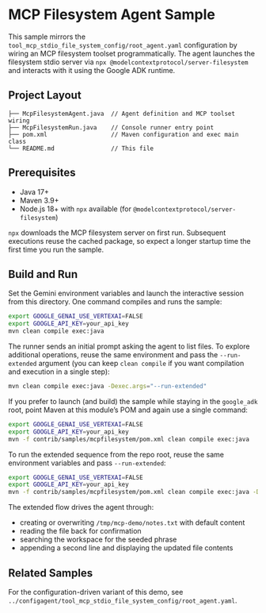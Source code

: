 # MCP Filesystem Agent Sample

This sample mirrors the `tool_mcp_stdio_file_system_config/root_agent.yaml` configuration by wiring
an MCP filesystem toolset programmatically. The agent launches the filesystem stdio server via
`npx @modelcontextprotocol/server-filesystem` and interacts with it using the Google ADK runtime.

## Project Layout

```
├── McpFilesystemAgent.java  // Agent definition and MCP toolset wiring
├── McpFilesystemRun.java    // Console runner entry point
├── pom.xml                  // Maven configuration and exec main class
└── README.md                // This file
```

## Prerequisites

- Java 17+
- Maven 3.9+
- Node.js 18+ with `npx` available (for `@modelcontextprotocol/server-filesystem`)

`npx` downloads the MCP filesystem server on first run. Subsequent executions reuse the cached
package, so expect a longer startup time the first time you run the sample.

## Build and Run

Set the Gemini environment variables and launch the interactive session from this directory. One
command compiles and runs the sample:

```bash
export GOOGLE_GENAI_USE_VERTEXAI=FALSE
export GOOGLE_API_KEY=your_api_key
mvn clean compile exec:java
```

The runner sends an initial prompt asking the agent to list files. To explore additional operations,
reuse the same environment and pass the `--run-extended` argument (you can keep `clean compile` if
you want compilation and execution in a single step):

```bash
mvn clean compile exec:java -Dexec.args="--run-extended"
```

If you prefer to launch (and build) the sample while staying in the `google_adk` root, point Maven at
this module’s POM and again use a single command:

```bash
export GOOGLE_GENAI_USE_VERTEXAI=FALSE
export GOOGLE_API_KEY=your_api_key
mvn -f contrib/samples/mcpfilesystem/pom.xml clean compile exec:java
```

To run the extended sequence from the repo root, reuse the same environment variables and pass
`--run-extended`:

```bash
export GOOGLE_GENAI_USE_VERTEXAI=FALSE
export GOOGLE_API_KEY=your_api_key
mvn -f contrib/samples/mcpfilesystem/pom.xml clean compile exec:java -Dexec.args="--run-extended"
```

The extended flow drives the agent through:
- creating or overwriting `/tmp/mcp-demo/notes.txt` with default content
- reading the file back for confirmation
- searching the workspace for the seeded phrase
- appending a second line and displaying the updated file contents

## Related Samples

For the configuration-driven variant of this demo, see
`../configagent/tool_mcp_stdio_file_system_config/root_agent.yaml`.
